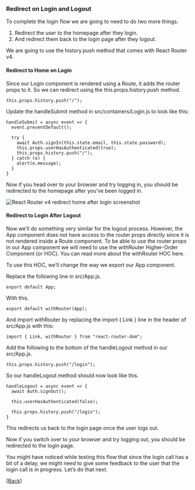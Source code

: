 ### **Redirect on Login and Logout**
To complete the login flow we are going to need to do two more things.

1. Redirect the user to the homepage after they login.
2. And redirect them back to the login page after they logout.

We are going to use the history.push method that comes with React Router v4.

#### Redirect to Home on Login
Since our Login component is rendered using a Route, it adds the router props to it. So we can redirect using the this.props.history.push method.

```
this.props.history.push("/");
```

Update the handleSubmit method in src/containers/Login.js to look like this:

```
handleSubmit = async event => {
  event.preventDefault();

  try {
    await Auth.signIn(this.state.email, this.state.password);
    this.props.userHasAuthenticated(true);
    this.props.history.push("/");
  } catch (e) {
    alert(e.message);
  }
}
```

Now if you head over to your browser and try logging in, you should be redirected to the homepage after you’ve been logged in.

![React Router v4 redirect home after login screenshot](https://d33wubrfki0l68.cloudfront.net/ea3c26147e54606afd476adb1f8a500b4952f7df/8e29b/assets/redirect-home-after-login.png)

#### Redirect to Login After Logout
Now we’ll do something very similar for the logout process. However, the App component does not have access to the router props directly since it is not rendered inside a Route component. To be able to use the router props in our App component we will need to use the withRouter Higher-Order Component (or HOC). You can read more about the withRouter HOC here.

To use this HOC, we’ll change the way we export our App component.

Replace the following line in src/App.js.

```
export default App;
```

With this.

```
export default withRouter(App);
```

And import withRouter by replacing the import { Link } line in the header of src/App.js with this:

```
import { Link, withRouter } from "react-router-dom";
```

Add the following to the bottom of the handleLogout method in our src/App.js.

```
this.props.history.push("/login");
```

So our handleLogout method should now look like this.

```
handleLogout = async event => {
  await Auth.signOut();

  this.userHasAuthenticated(false);

  this.props.history.push("/login");
}
```

This redirects us back to the login page once the user logs out.

Now if you switch over to your browser and try logging out, you should be redirected to the login page.

You might have noticed while testing this flow that since the login call has a bit of a delay, we might need to give some feedback to the user that the login call is in progress. Let’s do that next.


[[Back]](https://github.com/eksant/serverless-react-aws)
